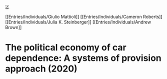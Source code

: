[🇿](zotero://select/library/items/CKQRNTBC)

[[Entries/Individuals/Giulio Mattioli]] [[Entries/Individuals/Cameron Roberts]] [[Entries/Individuals/Julia K. Steinberger]] [[Entries/Individuals/Andrew Brown]] 
# The political economy of car dependence: A systems of provision approach (2020)

